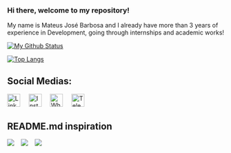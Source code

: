 ### Hi there, welcome to my repository!

My name is Mateus José Barbosa and I already have more than 3 years of experience in Development, going through internships and academic works!

[![My Github Status](https://github-readme-stats.vercel.app/api?username=mateusjbarbosa&count_private=true&include_all_commits=true&show_icons=true&theme=tokyonight)](https://github.com/mateusjbarbosa)

[![Top Langs](https://github-readme-stats.vercel.app/api/top-langs/?username=mateusjbarbosa&layout=compact)](https://github.com/mateusjbarbosa)

## Social Medias:
<p align="left">
  <a href="https://www.linkedin.com/in/mateusjbarbosa"><img src="https://github.com/Quadrified/Quadrified/blob/master/assets/social_media_svgs/linkedin-round.svg" width="30px" alt="LinkedIn"></a> &nbsp; &nbsp;
  <a href="https://instagram.com/_mateusjbarbosa"><img src="https://github.com/Quadrified/Quadrified/blob/master/assets/social_media_svgs/instagram-round.svg" width="30px" alt="Instagram"></a> &nbsp; &nbsp;
  <a href="https://api.whatsapp.com/send?phone=+5535984770423"><img src="https://github.com/Quadrified/Quadrified/blob/master/assets/social_media_svgs/whatsapp-round.svg" width="30px" alt="Whatsapp"></a> &nbsp; &nbsp;
  <a href="https://t.me/mateusjbarbosa"><img src="https://github.com/Quadrified/Quadrified/blob/master/assets/social_media_svgs/telegram-round.svg" width="30px" alt="Telegram"></a> &nbsp; &nbsp;
</p>

## README.md inspiration
<a href="https://github.com/kautukkundan"><img src = "https://img.shields.io/github/followers/kautukkundan?label=kautukkundan&style=social"></a>&nbsp; &nbsp;
<a href="https://github.com/tuliofaria"><img src = "https://img.shields.io/github/followers/tuliofaria?label=tuliofaria&style=social"></a>&nbsp; &nbsp;
<a href="https://github.com/anuraghazra"><img src = "https://img.shields.io/github/followers/anuraghazra?label=anuraghazra&style=social"></a>
